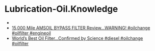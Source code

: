 # Lubrication-Oil.Knowledge
- [](https://youtu.be/qPXsCG-C-JY)
- [15,000 Mile AMSOIL BYPASS FILTER Review…WARNING! #oilchange #oilfilter #engineoil](https://youtu.be/wM2VAT3GTnU)
- [World’s Best Oil Filter…Confirmed by Science #diesel #oilchange #oilfilter](https://youtu.be/z6KcNTYSa1I)
